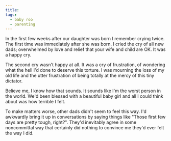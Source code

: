 ```yaml
---
title: 
tags:
  - baby roo
  - parenting
---
```

In the first few weeks after our daughter was born I remember crying twice. The first time was immediately after she was born. I cried the cry of all new dads; overwhelmed by love and relief that your wife and child are OK. It was a happy cry.

The second cry wasn't happy at all. It was a cry of frustration, of wondering what the hell I'd done to deserve this torture. I was mourning the loss of my old life and the utter frustration of being totally at the mercy of this tiny dictator.

Believe me, I know how that sounds. It sounds like I'm the worst person in the world. We'd been blessed with a beautiful baby girl and all I could think about was how terrible I felt. 

To make matters worse, other dads didn't seem to feel this way. I'd awkwardly bring it up in conversations by saying things like "Those first few days are pretty tough, right?". They'd inevitably agree in some noncommittal way that certainly did nothing to convince me they'd ever felt the way I did.


